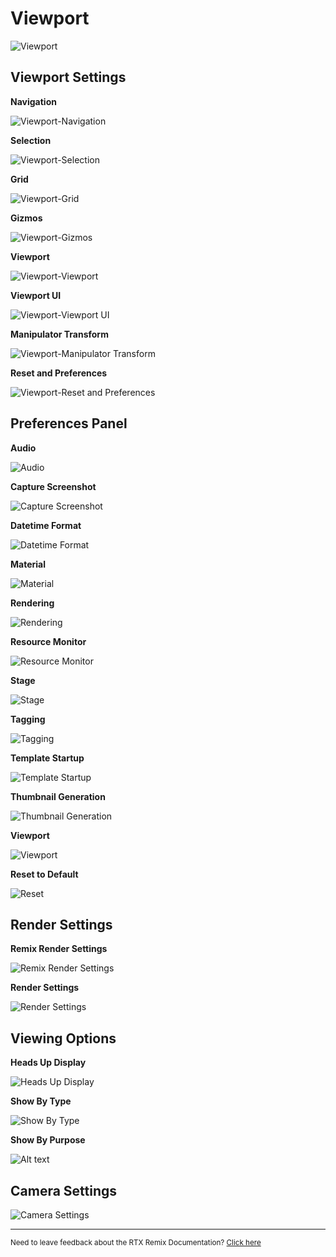 # Viewport

![Viewport](../data/images/remix-viewport-001.png)


## Viewport Settings

**Navigation**

![Viewport-Navigation](../data/images/remix-viewport-002.png)

**Selection**

![Viewport-Selection](../data/images/remix-viewport-003.png)

**Grid**

![Viewport-Grid](../data/images/remix-viewport-004.png)

**Gizmos**

![Viewport-Gizmos](../data/images/remix-viewport-005.png)

**Viewport**

![Viewport-Viewport](../data/images/remix-viewport-006.png)

**Viewport UI**

![Viewport-Viewport UI](../data/images/remix-viewport-007.png)

**Manipulator Transform**

![Viewport-Manipulator Transform](../data/images/remix-viewport-008.png)

**Reset and Preferences**

![Viewport-Reset and Preferences](../data/images/remix-viewport-017.png)


## Preferences Panel

**Audio**

![Audio](../data/images/remix-preferences-audio.png)

**Capture Screenshot**

![Capture Screenshot](../data/images/remix-preferences-capturescreenshot.png)

**Datetime Format**

![Datetime Format](../data/images/remix-preferences-datetimeformat.png)

**Material**

![Material](../data/images/remix-preferences-material.png)

**Rendering**

![Rendering](../data/images/remix-preferences-rendering.png)

**Resource Monitor**

![Resource Monitor](../data/images/remix-preferences-resourcemonitor.png)

**Stage**

![Stage](../data/images/remix-preferences-stage.png)

**Tagging**

![Tagging](../data/images/remix-preferences-tagging.png)

**Template Startup**

![Template Startup](../data/images/remix-preferences-templatestartup.png)

**Thumbnail Generation**

![Thumbnail Generation](../data/images/remix-preferences-thumbnailgeneration.png)

**Viewport**

![Viewport](../data/images/remix-preferences-viewport.png)

**Reset to Default**

![Reset](../data/images/remix-preferences-reset.png)


## Render Settings

**Remix Render Settings**

![Remix Render Settings](../data/images/remix-viewport-rendersettings-002.png)

**Render Settings**

![Render Settings](../data/images/remix-viewport-010.png)

## Viewing Options

**Heads Up Display**

![Heads Up Display](../data/images/remix-viewport-011.png)

**Show By Type**

![Show By Type](../data/images/remix-viewport-012.png)

**Show By Purpose**

![Alt text](../data/images/remix-viewport-013.png)


## Camera Settings

![Camera Settings](../data/images/remix-viewport-camerasettings.png)

***
<sub> Need to leave feedback about the RTX Remix Documentation?  [Click here](https://github.com/NVIDIAGameWorks/rtx-remix/issues/new?assignees=nvdamien&labels=documentation%2Cfeedback%2Ctriage&projects=&template=documentation_feedback.yml&title=%5BDocumentation+feedback%5D%3A+) <sub>